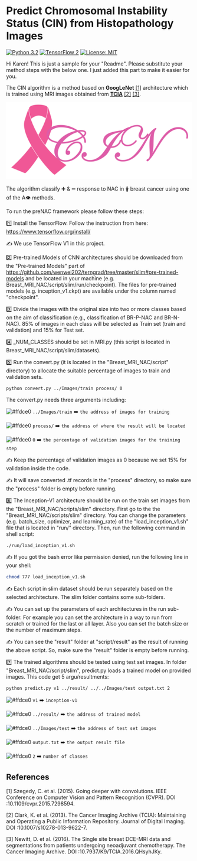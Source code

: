 # Predict Chromosomal Instability Status (CIN) from Histopathology Images


[![Python 3.2](https://img.shields.io/badge/python-3-blue.svg)](https://www.python.org/downloads/release/python-2715/)
[![TensorFlow 2](https://img.shields.io/badge/TF-2-orange.svg)](https://www.tensorflow.org/install/source)
[![License: MIT](https://img.shields.io/badge/License-MIT-green.svg)](https://opensource.org/licenses/MIT)

Hi Karen! This is just a sample for your "Readme". Please substitute your method steps with the below one. I just added this part to make it easier for you.


The CIN algorithm is a method based on **GoogLeNet** [[1]](#1) architecture which is trained using MRI images obtained from [**TCIA**](https://wiki.cancerimagingarchive.net/display/Public/Breast-MRI-NACT-Pilot) [[2]](#2) [[3]](#3). 

![cin Logo](Image/cin.png)


The algorithm classify :heavy_plus_sign: & :heavy_minus_sign: response to NAC in :womens: breast cancer using one of the A:eye: methods.

To run the preNAC framework please follow these steps:

:one: Install the TensorFlow. Follow the instruction from here: https://www.tensorflow.org/install/

:writing_hand: We use TensorFlow V1 in this project.

:two: Pre-trained Models of CNN architectures should be downloaded from the "Pre-trained Models" part of https://github.com/wenwei202/terngrad/tree/master/slim#pre-trained-models and be located in your machine (e.g. Breast_MRI_NAC/script/slim/run/checkpoint). The files for pre-trained models (e.g. inception_v1.ckpt) are available under the column named "checkpoint".

:three: Divide the images with the original size into two or more classes based on the aim of classification (e.g., classification of BR-P-NAC and BR-N-NAC). 85% of images in each class will be selected as Train set (train and validation) and 15% for Test set. 

:four: _NUM_CLASSES should be set in MRI.py (this script is located in Breast_MRI_NAC/script/slim/datasets).

:five: Run the convert.py (it is located in the "Breast_MRI_NAC/script" directory) to allocate the suitable percentage of images to train and validation sets. 

```bash
python convert.py ../Images/train process/ 0
```

The convert.py needs three arguments including: 

![#ffdce0](https://via.placeholder.com/10/ffdce0/000000?text=+) `../Images/train` :arrow_right: `the address of images for training`

![#ffdce0](https://via.placeholder.com/10/ffdce0/000000?text=+) `process/` :arrow_right: `the address of where the result will be located`

![#ffdce0](https://via.placeholder.com/10/ffdce0/000000?text=+) `0` :arrow_right: `the percentage of validation images for the training step `

:writing_hand: Keep the percentage of validation images as 0 because we set 15% for validation inside the code.

:writing_hand: It will save converted .tf records in the "process" directory, so make sure the "process" folder is empty before running.


:six: The Inception-V1 architecture should be run on the train set images from the "Breast_MRI_NAC/scripts/slim" directory. First go to the the "Breast_MRI_NAC/scripts/slim" directory. You can change the parameters (e.g. batch_size, optimizer, and learning_rate) of the "load_inception_v1.sh" file that is located in "run/" directory. Then, run the following command in shell script: 

```bash
./run/load_inception_v1.sh
```

:writing_hand: If you got the bash error like permission denied, run the following line in your shell:

```bash
chmod 777 load_inception_v1.sh
```

:writing_hand: Each script in slim dataset should be run separately based on the selected architecture. The slim folder contains some sub-folders. 

:writing_hand: You can set up the parameters of each architectures in the run sub-folder. For example you can set the architecture in a way to run from scratch or trained for the last or all layer. Also you can set the batch size or the number of maximum steps. 

:writing_hand: You can see the "result" folder at "script/result" as the result of running the above script. So, make sure the "result" folder is empty before running.

:seven: The trained algorithms should be tested using test set images. In folder "Breast_MRI_NAC/script/slim", predict.py loads a trained model on provided images. This code get 5 argu/resultments:

```bash
python predict.py v1 ../result/ ../../Images/test output.txt 2
```


![#ffdce0](https://via.placeholder.com/10/ffdce0/000000?text=+) `v1` :arrow_right: `inception-v1`

![#ffdce0](https://via.placeholder.com/10/ffdce0/000000?text=+) `../result/` :arrow_right: `the address of trained model`

![#ffdce0](https://via.placeholder.com/10/ffdce0/000000?text=+) `../Images/test` :arrow_right: `the address of test set images`

![#ffdce0](https://via.placeholder.com/10/ffdce0/000000?text=+) `output.txt` :arrow_right: `the output result file`

![#ffdce0](https://via.placeholder.com/10/ffdce0/000000?text=+) `2` :arrow_right: `number of classes`



## References
<a id="1">[1]</a> 
Szegedy, C. et al. (2015). 
Going deeper with convolutions.
IEEE Conference on Computer Vision and Pattern Recognition (CVPR). 
DOI :10.1109/cvpr.2015.7298594.

<a id="2">[2]</a> 
Clark, K. et al. (2013). 
The Cancer Imaging Archive (TCIA): Maintaining and Operating a Public Information Repository.
Journal of Digital Imaging. 
DOI :10.1007/s10278-013-9622-7.

<a id="3">[3]</a> 
Newitt, D. et al. (2016). 
The Single site breast DCE-MRI data and segmentations from patients undergoing neoadjuvant chemotherapy.
The Cancer Imaging Archive. 
DOI :10.7937/K9/TCIA.2016.QHsyhJKy.
